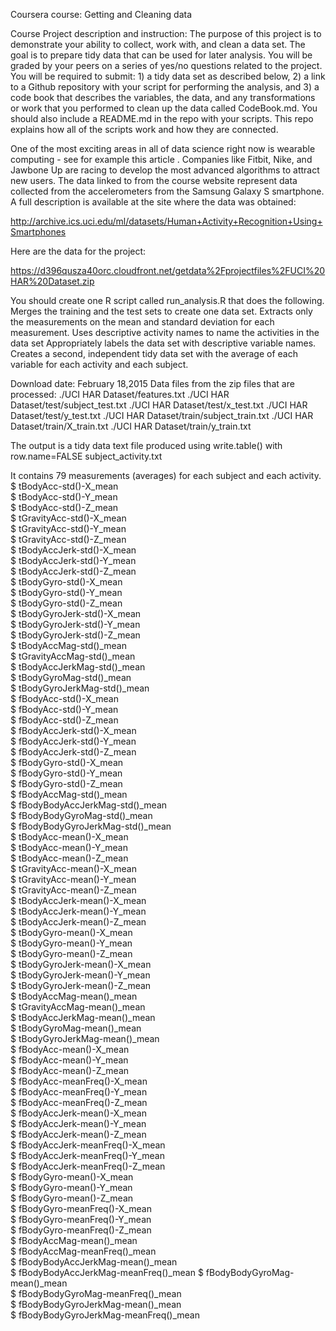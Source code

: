 Coursera course: Getting and Cleaning data 

Course Project description and instruction:
The purpose of this project is to demonstrate your ability to collect, work with, and clean a data set. The goal is to prepare tidy data that can be used for later analysis. You will be graded by your peers on a series of yes/no questions related to the project. You will be required to submit: 1) a tidy data set as described below, 2) a link to a Github repository with your script for performing the analysis, and 3) a code book that describes the variables, the data, and any transformations or work that you performed to clean up the data called CodeBook.md. You should also include a README.md in the repo with your scripts. This repo explains how all of the scripts work and how they are connected.

One of the most exciting areas in all of data science right now is wearable computing - see for example this article . Companies like Fitbit, Nike, and Jawbone Up are racing to develop the most advanced algorithms to attract new users. The data linked to from the course website represent data collected from the accelerometers from the Samsung Galaxy S smartphone. A full description is available at the site where the data was obtained:

http://archive.ics.uci.edu/ml/datasets/Human+Activity+Recognition+Using+Smartphones

Here are the data for the project:

https://d396qusza40orc.cloudfront.net/getdata%2Fprojectfiles%2FUCI%20HAR%20Dataset.zip

You should create one R script called run_analysis.R that does the following. 
    Merges the training and the test sets to create one data set.
    Extracts only the measurements on the mean and standard deviation for each measurement. 
    Uses descriptive activity names to name the activities in the data set
    Appropriately labels the data set with descriptive variable names. 
    Creates a second, independent tidy data set with the average of each variable for each activity and each subject. 
    
Download date: February 18,2015
Data files from the zip files that are processed:
./UCI HAR Dataset/features.txt
./UCI HAR Dataset/test/subject_test.txt
./UCI HAR Dataset/test/x_test.txt
./UCI HAR Dataset/test/y_test.txt
./UCI HAR Dataset/train/subject_train.txt
./UCI HAR Dataset/train/X_train.txt
./UCI HAR Dataset/train/y_train.txt

The output is a tidy data text file produced using write.table() with row.name=FALSE
subject_activity.txt 

It contains 79 measurements (averages) for each subject and each activity. 
 $ tBodyAcc-std()-X_mean             
 $ tBodyAcc-std()-Y_mean        
 $ tBodyAcc-std()-Z_mean           
 $ tGravityAcc-std()-X_mean       
 $ tGravityAcc-std()-Y_mean           
 $ tGravityAcc-std()-Z_mean        
 $ tBodyAccJerk-std()-X_mean          
 $ tBodyAccJerk-std()-Y_mean          
 $ tBodyAccJerk-std()-Z_mean          
 $ tBodyGyro-std()-X_mean             
 $ tBodyGyro-std()-Y_mean             
 $ tBodyGyro-std()-Z_mean           
 $ tBodyGyroJerk-std()-X_mean          
 $ tBodyGyroJerk-std()-Y_mean         
 $ tBodyGyroJerk-std()-Z_mean        
 $ tBodyAccMag-std()_mean             
 $ tGravityAccMag-std()_mean         
 $ tBodyAccJerkMag-std()_mean          
 $ tBodyGyroMag-std()_mean            
 $ tBodyGyroJerkMag-std()_mean        
 $ fBodyAcc-std()-X_mean              
 $ fBodyAcc-std()-Y_mean               
 $ fBodyAcc-std()-Z_mean               
 $ fBodyAccJerk-std()-X_mean        
 $ fBodyAccJerk-std()-Y_mean          
 $ fBodyAccJerk-std()-Z_mean     
 $ fBodyGyro-std()-X_mean             
 $ fBodyGyro-std()-Y_mean        
 $ fBodyGyro-std()-Z_mean          
 $ fBodyAccMag-std()_mean              
 $ fBodyBodyAccJerkMag-std()_mean     
 $ fBodyBodyGyroMag-std()_mean        
 $ fBodyBodyGyroJerkMag-std()_mean    
 $ tBodyAcc-mean()-X_mean          
 $ tBodyAcc-mean()-Y_mean            
 $ tBodyAcc-mean()-Z_mean        
 $ tGravityAcc-mean()-X_mean         
 $ tGravityAcc-mean()-Y_mean         
 $ tGravityAcc-mean()-Z_mean          
 $ tBodyAccJerk-mean()-X_mean          
 $ tBodyAccJerk-mean()-Y_mean         
 $ tBodyAccJerk-mean()-Z_mean          
 $ tBodyGyro-mean()-X_mean            
 $ tBodyGyro-mean()-Y_mean            
 $ tBodyGyro-mean()-Z_mean            
 $ tBodyGyroJerk-mean()-X_mean         
 $ tBodyGyroJerk-mean()-Y_mean        
 $ tBodyGyroJerk-mean()-Z_mean         
 $ tBodyAccMag-mean()_mean            
 $ tGravityAccMag-mean()_mean          
 $ tBodyAccJerkMag-mean()_mean        
 $ tBodyGyroMag-mean()_mean           
 $ tBodyGyroJerkMag-mean()_mean        
 $ fBodyAcc-mean()-X_mean              
 $ fBodyAcc-mean()-Y_mean             
 $ fBodyAcc-mean()-Z_mean         
 $ fBodyAcc-meanFreq()-X_mean         
 $ fBodyAcc-meanFreq()-Y_mean         
 $ fBodyAcc-meanFreq()-Z_mean         
 $ fBodyAccJerk-mean()-X_mean         
 $ fBodyAccJerk-mean()-Y_mean         
 $ fBodyAccJerk-mean()-Z_mean          
 $ fBodyAccJerk-meanFreq()-X_mean      
 $ fBodyAccJerk-meanFreq()-Y_mean     
 $ fBodyAccJerk-meanFreq()-Z_mean     
 $ fBodyGyro-mean()-X_mean            
 $ fBodyGyro-mean()-Y_mean            
 $ fBodyGyro-mean()-Z_mean            
 $ fBodyGyro-meanFreq()-X_mean         
 $ fBodyGyro-meanFreq()-Y_mean        
 $ fBodyGyro-meanFreq()-Z_mean        
 $ fBodyAccMag-mean()_mean            
 $ fBodyAccMag-meanFreq()_mean         
 $ fBodyBodyAccJerkMag-mean()_mean     
 $ fBodyBodyAccJerkMag-meanFreq()_mean 
 $ fBodyBodyGyroMag-mean()_mean       
 $ fBodyBodyGyroMag-meanFreq()_mean    
 $ fBodyBodyGyroJerkMag-mean()_mean    
 $ fBodyBodyGyroJerkMag-meanFreq()_mean


